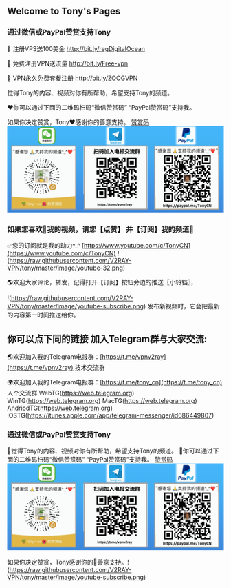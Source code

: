 ## Welcome to Tony's Pages

### 通过微信或PayPal赞赏支持Tony
🚗 注册VPS送100美金 http://bit.ly/regDigitalOcean

🚕 免费注册VPN送流量 http://bit.ly/Free-vpn

🚙 VPN永久免费套餐注册 http://bit.ly/ZOOGVPN

觉得Tony的内容、视频对你有所帮助，希望支持Tony的频道。

❤️你可以通过下面的二维码扫码“微信赞赏码” “PayPal赞赏码”支持我。

如果你决定赞赏，Tony❤️感谢你的善意️支持。
[赞赏码](https://raw.githubusercontent.com/V2RAY-VPN/tony/master/tony_weixin_paypal_donate.GIF)
![赞赏码](https://raw.githubusercontent.com/V2RAY-VPN/tony/master/tony_weixin_paypal_donate.GIF)
### 如果您喜欢🧡我的视频，请您【点赞】 并【订阅】我的频道💙

✅您的订阅就是我的动力^_^ [https://www.youtube.com/c/TonyCN](https://www.youtube.com/c/TonyCN) !(https://raw.githubusercontent.com/V2RAY-VPN/tony/master/image/youtube-32.png)

🌎欢迎大家评论，转发，记得打开【订阅】按钮旁边的推送〖小铃铛〗，

!(https://raw.githubusercontent.com/V2RAY-VPN/tony/master/image/youtube-subscribe.png) 发布新视频时，它会把最新的内容第一时间推送给你。

## 你可以点下同的链接 加入Telegram群与大家交流:

🌏欢迎加入我的Telegram电报群：[https://t.me/vpnv2ray](https://t.me/vpnv2ray)  技术交流群

🌍欢迎加入我的Telegram电报群：[https://t.me/tony_cn](https://t.me/tony_cn)  人个交流群
WebTG(https://web.telegram.org) WinTG(https://web.telegram.org) MacTG(https://web.telegram.org) AndriodTG(https://web.telegram.org) iOSTG(https://itunes.apple.com/app/telegram-messenger/id686449807)

### 通过微信或PayPal赞赏支持Tony

💖觉得Tony的内容、视频对你有所帮助，希望支持Tony的频道。
💖你可以通过下面的二维码扫码“微信赞赏码” “PayPal赞赏码”支持我。
[赞赏码](https://raw.githubusercontent.com/V2RAY-VPN/tony/master/tony_weixin_paypal_donate.GIF)
![赞赏码](https://raw.githubusercontent.com/V2RAY-VPN/tony/master/tony_weixin_paypal_donate.GIF)

如果你决定赞赏，Tony感谢你的💖善意️支持。!(https://raw.githubusercontent.com/V2RAY-VPN/tony/master/image/youtube-subscribe.png)



